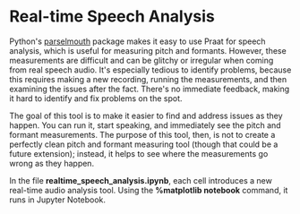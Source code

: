# Real-time Speech Analysis
Python's [parselmouth](https://parselmouth.readthedocs.io/en/stable/) package makes it easy to use Praat for speech analysis, which is useful for measuring pitch and formants. However, these measurements are difficult and can be glitchy or irregular when coming from real speech audio. It's especially tedious to identify problems, because this requires making a new recording, running the measurements, and then examining the issues after the fact. There's no immediate feedback, making it hard to identify and fix problems on the spot.

The goal of this tool is to make it easier to find and address issues as they happen. You can run it, start speaking, and immediately see the pitch and formant measurements. The purpose of this tool, then, is not to create a perfectly clean pitch and formant measuring tool (though that could be a future extension); instead, it helps to see where the measurements go wrong as they happen.

In the file **realtime_speech_analysis.ipynb**, each cell introduces a new real-time audio analysis tool. Using the **%matplotlib notebook** command, it runs in Jupyter Notebook.
